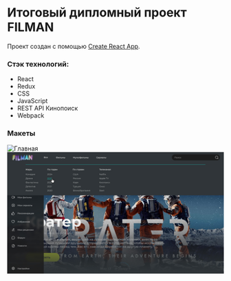 # Итоговый дипломный проект FILMAN

Проект создан с помощью [Create React App](https://github.com/facebook/create-react-app).

### Стэк технологий:
- React
- Redux
- CSS
- JavaScript
- REST API Кинопоиск
- Webpack

### Макеты

![Главная](/Главная_1.jpg)
![Главная](/Главная_3.jpg)